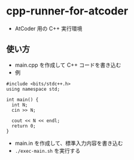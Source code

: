 # cpp-runner-for-atcoder

- AtCoder 用の C++ 実行環境

## 使い方

- main.cpp を作成して C++ コードを書き込む
- 例

```
#include <bits/stdc++.h>
using namespace std;

int main() {
  int N;
  cin >> N;

  cout << N << endl;
  return 0;
}
```

- main.in を作成して、標準入力内容を書き込む
- `./exec-main.sh` を実行する
